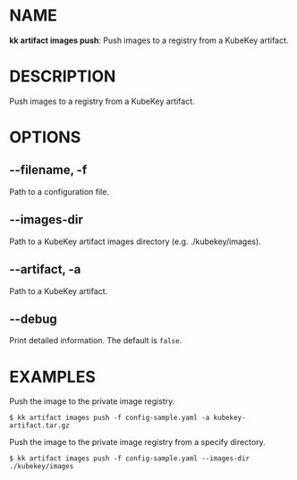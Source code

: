 # NAME
**kk artifact images push**: Push images to a registry from a KubeKey artifact.

# DESCRIPTION
Push images to a registry from a KubeKey artifact.

# OPTIONS

## **--filename, -f**
Path to a configuration file.

## **--images-dir**
Path to a KubeKey artifact images directory (e.g. ./kubekey/images).

## **--artifact, -a**
Path to a KubeKey artifact.

## **--debug**
Print detailed information. The default is `false`.

# EXAMPLES
Push the image to the private image registry.
```
$ kk artifact images push -f config-sample.yaml -a kubekey-artifact.tar.gz
```
Push the image to the private image registry from a specify directory.
```
$ kk artifact images push -f config-sample.yaml --images-dir ./kubekey/images
```